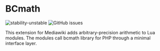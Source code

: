 # BCmath

![stability-unstable](https://img.shields.io/badge/stability-unstable-yellow.svg?style=for-the-badge)
![GitHub issues](https://img.shields.io/github/issues-raw/jeblad/Expect?style=for-the-badge)

This extension for Mediawiki adds arbitrary-precision arithmetic to Lua modules. The modules call bcmath library for PHP through a minimal interface layer.
